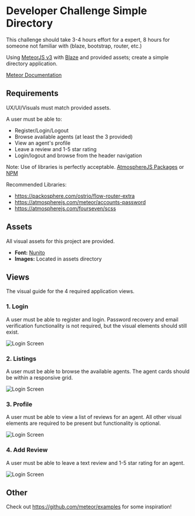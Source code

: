 # Developer Challenge Simple Directory

This challenge should take 3-4 hours effort for a expert, 8 hours for someone not familiar with (blaze, bootstrap, router, etc.)

Using [MeteorJS v3](https://www.meteor.com/) with [Blaze](http://blazejs.org/) and provided assets;  create a simple directory application.

[Meteor Documentation](https://docs.meteor.com/)


## Requirements

UX/UI/Visuals must match provided assets.

A user must be able to:

- Register/Login/Logout
- Browse available agents (at least the 3 provided)
- View an agent's profile
- Leave a review and 1-5 star rating
- Login/logout and browse from the header navigation

Note:  Use of libraries is perfectly acceptable. [AtmosphereJS Packages](https://atmospherejs.com/) or [NPM](https://www.npmjs.com/)

Recommended Libraries:
- https://packosphere.com/ostrio/flow-router-extra
- https://atmospherejs.com/meteor/accounts-password
- https://atmospherejs.com/fourseven/scss

## Assets

All visual assets for this project are provided.

- **Font:** [Nunito](https://fonts.google.com/specimen/Nunito)
- **Images:** Located in assets directory


## Views

The visual guide for the 4 required application views.

### 1. Login

A user must be able to register and login.  Password recovery and email verification functionality is not required, but the visual elements should still exist.

![Login Screen](screens/1-login.jpg)


### 2. Listings

A user must be able to browse the available agents.  The agent cards should be within a responsive grid.

![Login Screen](screens/2-listings.jpg)

### 3. Profile

A user must be able to view a list of reviews for an agent.  All other visual elements are required to be present but functionality is optional.

![Login Screen](screens/3-profile.jpg)

### 4. Add Review

A user must be able to leave a text review and 1-5 star rating for an agent.

![Login Screen](screens/4-review.jpg)


## Other

Check out https://github.com/meteor/examples for some inspiration!
